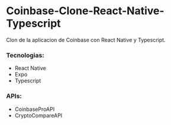 # Coinbase-Clone-React-Native-Typescript

Clon de la aplicacion de Coinbase con React Native y Typescript.

### Tecnologias:
- React Native
- Expo
- Typescript

### APIs:
- CoinbaseProAPI
- CryptoCompareAPI
